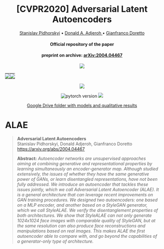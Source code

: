 <h1 align="center">
  <br>
  [CVPR2020] Adversarial Latent Autoencoders
  <br>
</h1>
  <p align="center">
    <a href="https://podgorskiy.com/">Stanislav Pidhorskyi</a> •
    <a href="https://www.statler.wvu.edu/faculty-staff/faculty/donald-a-adjeroh">Donald A. Adjeroh </a> •
    <a href="http://vision.csee.wvu.edu/~doretto/">Gianfranco Doretto</a>
  </p>
<h4 align="center">Official repository of the paper</h4>
<h4 align="center">preprint on archive: <a href="https://arxiv.org/abs/2004.04467">arXiv:2004.04467</a></h4>
<table>
  <p align="center">
  <img src="https://podgorskiy.com/static/reconstructions_multiresolution_2.jpg">  </p>
<tbody>
<tr>
<td style="padding:0;"><img src="https://user-images.githubusercontent.com/3229783/79530431-4bb90b00-803d-11ea-9ce3-25dfc3df253a.gif"></td>
<td style="padding:0;"><img src="https://user-images.githubusercontent.com/3229783/79530431-4bb90b00-803d-11ea-9ce3-25dfc3df253a.gif"></td>
</tr>
</tbody>
</table>

<p align="center">
  <img src="https://podgorskiy.com/static/stylemix.jpg">
</p>
<p align="center">
  <img src="https://img.shields.io/badge/pytorch-1.4.0-green.svg?style=plastic" alt="pytorch version">
  <a href="https://opensource.org/licenses/Apache-2.0"><img src="https://img.shields.io/badge/License-Apache%202.0-blue.svg"></a>
</p>

  <p align="center">
    <a href="https://drive.google.com/drive/folders/1iZodDA4q1IKRRgV2nJuAyyuCwQGtL4vp?usp=sharing">Google Drive folder with models and qualitative results</a>
  </p>


# ALAE

> **Adversarial Latent Autoencoders**<br>
> Stanislav Pidhorskyi, Donald Adjeroh, Gianfranco Doretto<br>
> https://arxiv.org/abs/2004.04467
>
> **Abstract:** *Autoencoder networks are unsupervised approaches aiming at combining generative and representational properties by learning simultaneously an encoder-generator map. Although studied extensively, the issues of whether they have the same generative power of GANs, or learn disentangled representations, have not been fully addressed. We introduce an autoencoder that tackles these issues jointly, which we call Adversarial Latent Autoencoder (ALAE). It is a general architecture that can leverage recent improvements on GAN training procedures. We designed two autoencoders: one based on a MLP encoder, and another based on a StyleGAN generator, which we call StyleALAE. We verify the disentanglement properties of both architectures. We show that StyleALAE can not only generate 1024x1024 face images with comparable quality of StyleGAN, but at the same resolution can also produce face reconstructions and manipulations based on real images. This makes ALAE the first autoencoder able to compare with, and go beyond the capabilities of a generator-only type of architecture.*

